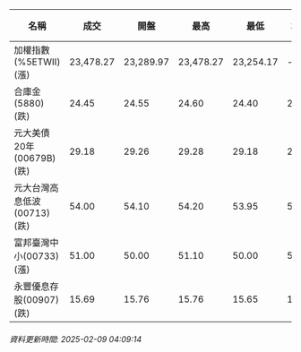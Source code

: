 | 名稱 | 成交 | 開盤 | 最高 | 最低 | 均價 | 成交金額(億) | 昨收 | 漲跌幅 | 漲跌 | 總量 | 昨量 | 振幅 |
| -------- | -------- | -------- | -------- |-------- | -------- | -------- |-------- |-------- |-------- | -------- | -------- |-------- |
|加權指數(%5ETWII) (漲)|23,478.27|23,289.97|23,478.27|23,254.17|-|3,524.45|23,316.60|0.69%|161.67|5,945,995|0|0.96%|
|合庫金(5880) (跌)|24.45|24.55|24.60|24.40|24.45|1.79|24.65|0.81%|0.20|7,339|6,222|0.81%|
|元大美債20年(00679B) (跌)|29.18|29.26|29.28|29.18|29.23|13.62|29.22|0.14%|0.04|46,612|71,242|0.34%|
|元大台灣高息低波(00713) (跌)|54.00|54.10|54.20|53.95|54.04|4.79|54.10|0.18%|0.10|8,856|13,256|0.46%|
|富邦臺灣中小(00733) (漲)|51.00|50.00|51.10|50.00|50.87|0.970|49.95|2.10%|1.05|1,906|1,114|2.20%|
|永豐優息存股(00907) (跌)|15.69|15.76|15.76|15.65|15.68|0.258|15.76|0.44%|0.07|1,646|2,233|0.70%|
###### 資料更新時間: 2025-02-09 04:09:14